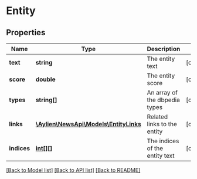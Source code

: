 # Entity

## Properties
Name | Type | Description | Notes
------------ | ------------- | ------------- | -------------
**text** | **string** | The entity text | [optional] 
**score** | **double** | The entity score | [optional] 
**types** | **string[]** | An array of the dbpedia types | [optional] 
**links** | [**\Aylien\NewsApi\Models\EntityLinks**](EntityLinks.md) | Related links to the entity | [optional] 
**indices** | [**int[][]**](array.md) | The indices of the entity text | [optional] 

[[Back to Model list]](../README.md#documentation-for-models) [[Back to API list]](../README.md#documentation-for-api-endpoints) [[Back to README]](../README.md)


